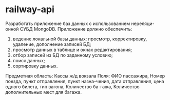 # railway-api

Разработать приложение баз данных с использованием нереляци-онной СУБД MongoDB.
Приложение должно обеспечить:

1. ведение локальной базы данных: просмотр, корректировку, удаление, дополнение записей БД;
2. просмотр данных в таблице и окнах редактирования;
3. отбор записей из БД по заданному условию;
4. поиск данных;
5. сортировку данных.

Предметная область: Кассы ж/д вокзала
Поля: ФИО пассажира, Номер поезда, пункт отправления, пункт назна-чения, дата отправления, цена одного билета, тип
вагона, Количество ба-гажа, Количество дополнительных мест для багажа.
